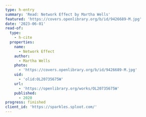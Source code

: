 ```yaml
---
type: h-entry
summary: 'Read: Network Effect by Martha Wells'
featured: 'https://covers.openlibrary.org/b/id/9426689-M.jpg'
date: '2023-06-01'
read-of:
  type:
    - h-cite
  properties:
    name:
      - Network Effect
    author:
      - Martha Wells
    photo:
      - 'https://covers.openlibrary.org/b/id/9426689-M.jpg'
    uid:
      - 'olid:OL20735675W'
    url:
      - 'https://openlibrary.org/works/OL20735675W'
    published:
      - 2020
progress: finished
client_id: 'https://sparkles.sploot.com/'
---
```

